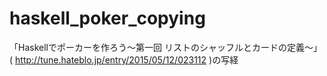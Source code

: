 # haskell_poker_copying
「Haskellでポーカーを作ろう〜第一回 リストのシャッフルとカードの定義〜」( http://tune.hateblo.jp/entry/2015/05/12/023112 )の写経
